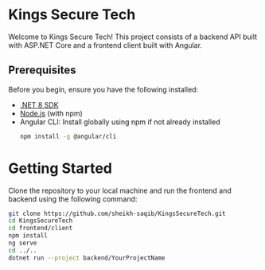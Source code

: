 # Kings Secure Tech

Welcome to Kings Secure Tech! This project consists of a backend API built with ASP.NET Core and a frontend client built with Angular.

## Prerequisites

Before you begin, ensure you have the following installed:

- [.NET 8 SDK](https://dotnet.microsoft.com/download/dotnet/8.0)
- [Node.js](https://nodejs.org/) (with npm)
- Angular CLI: Install globally using npm if not already installed
  ```bash
  npm install -g @angular/cli

# Getting Started
Clone the repository to your local machine and run the frontend and backend using the following command:

```bash
git clone https://github.com/sheikh-saqib/KingsSecureTech.git
cd KingsSecureTech
cd frontend/client
npm install
ng serve
cd ../..
dotnet run --project backend/YourProjectName

